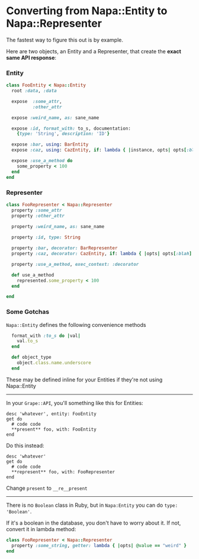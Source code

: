 Converting from Napa::Entity to Napa::Representer
=====================================

The fastest way to figure this out is by example.

Here are two objects, an Entity and a Representer, that create the __exact same API response__:

### Entity
```ruby
class FooEntity < Napa::Entity
  root :data, :data

  expose  :some_attr,
          :other_attr

  expose :weird_name, as: sane_name

  expose :id, format_with: to_s, documentation:
    {type: 'String', description: 'ID'}

  expose :bar, using: BarEntity
  expose :caz, using: CazEntity, if: lambda { |instance, opts| opts[:blah] == instance.blah }

  expose :use_a_method do
    some_property < 100
  end
end
```

### Representer
```ruby
class FooRepresenter < Napa::Representer
  property :some_attr
  property :other_attr
  
  property :weird_name, as: sane_name

  property :id, type: String

  property :bar, decorator: BarRepresenter
  property :caz, decorator: CazEntity, if: lambda { |opts| opts[:blah] == @blah }

  property :use_a_method, exec_context: :decorator

  def use_a_method
    represented.some_property < 100
  end

end
```

### Some Gotchas

`Napa::Entity` defines the following convenience methods

```ruby
  format_with :to_s do |val|
    val.to_s
  end

  def object_type
    object.class.name.underscore
  end
```

These may be defined inline for your Entities if they're not using Napa::Entity

---

In your `Grape::API`, you'll something like this for Entities:

```
desc 'whatever', entity: FooEntity
get do
  # code code
  **present** foo, with: FooEntity
end
```

Do this instead:

```
desc 'whatever'
get do
  # code code
  **represent** foo, with: FooRepresenter
end
```

Change `present` to `__re__present`

---

There is no `Boolean` class in Ruby, but in `Napa:Entity` you can do `type: 'Boolean'`.

If it's a boolean in the database, you don't have to worry about it. If not, convert it in lambda method:

```ruby
class FooRepresenter < Napa::Representer
  property :some_string, getter: lambda { |opts| @value == "weird" }
end
```
